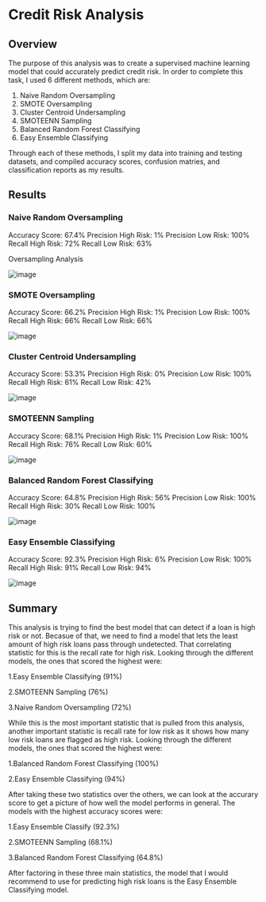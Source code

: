 # Credit Risk Analysis
## Overview
The purpose of this analysis was to create a supervised machine learning model that could accurately predict credit risk. In order to complete this task, I used 6 different methods, which are:

1. Naive Random Oversampling
2. SMOTE Oversampling
3. Cluster Centroid Undersampling
4. SMOTEENN Sampling
5. Balanced Random Forest Classifying
6. Easy Ensemble Classifying

Through each of these methods, I split my data into training and testing datasets, and compiled accuracy scores, confusion matries, and classification reports as my results.

## Results
### Naive Random Oversampling
Accuracy Score: 67.4%
Precision High Risk: 1%
Precision Low Risk: 100%
Recall High Risk: 72%
Recall Low Risk: 63%

Oversampling Analysis

![image](https://user-images.githubusercontent.com/95595378/166186682-b5a876e1-a7df-46fe-b3ca-704b9f1a223a.png)


### SMOTE Oversampling
Accuracy Score: 66.2%
Precision High Risk: 1%
Precision Low Risk: 100%
Recall High Risk: 66%
Recall Low Risk: 66%

![image](https://user-images.githubusercontent.com/95595378/166187412-0ca14c8a-9c8a-4365-a092-7754838c6a44.png)


### Cluster Centroid Undersampling
Accuracy Score: 53.3%
Precision High Risk: 0%
Precision Low Risk: 100%
Recall High Risk: 61%
Recall Low Risk: 42%

![image](https://user-images.githubusercontent.com/95595378/166186874-64bb4d60-dd85-42dc-8cb5-4b2037dd43f7.png)

### SMOTEENN Sampling
Accuracy Score: 68.1%
Precision High Risk: 1%
Precision Low Risk: 100%
Recall High Risk: 76%
Recall Low Risk: 60%

![image](https://user-images.githubusercontent.com/95595378/166186985-f1bf3e70-2ea7-43b9-8f02-a8039079f11a.png)

### Balanced Random Forest Classifying
Accuracy Score: 64.8%
Precision High Risk: 56%
Precision Low Risk: 100%
Recall High Risk: 30%
Recall Low Risk: 100%

![image](https://user-images.githubusercontent.com/95595378/166187195-cb11817f-9836-4d76-a25e-b419a1b4cd5a.png)

### Easy Ensemble Classifying
Accuracy Score: 92.3%
Precision High Risk: 6%
Precision Low Risk: 100%
Recall High Risk: 91%
Recall Low Risk: 94%

![image](https://user-images.githubusercontent.com/95595378/166187305-bfba826a-3ceb-4354-bcde-dedb26979170.png)

## Summary
This analysis is trying to find the best model that can detect if a loan is high risk or not. Becasue of that, we need to find a model that lets the least amount of high risk loans pass through undetected. That correlating statistic for this is the recall rate for high risk. Looking through the different models, the ones that scored the highest were:

1.Easy Ensemble Classifying (91%)

2.SMOTEENN Sampling (76%)

3.Naive Random Oversampling (72%)

While this is the most important statistic that is pulled from this analysis, another important statistic is recall rate for low risk as it shows how many low risk loans are flagged as high risk. Looking through the different models, the ones that scored the highest were:

1.Balanced Random Forest Classifying (100%)

2.Easy Ensemble Classifying (94%)

After taking these two statistics over the others, we can look at the accurary score to get a picture of how well the model performs in general. The models with the highest accuracy scores were:

1.Easy Ensemble Classify (92.3%)

2.SMOTEENN Sampling (68.1%)

3.Balanced Random Forest Classifying (64.8%)

After factoring in these three main statistics, the model that I would recommend to use for predicting high risk loans is the Easy Ensemble Classifying model.
